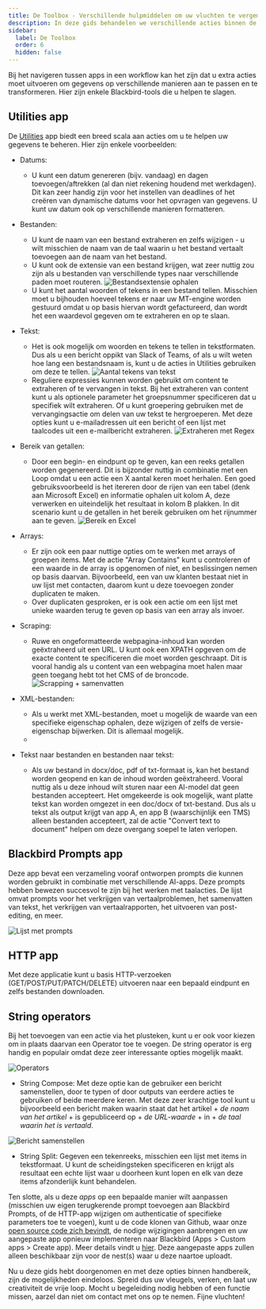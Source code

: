 ```yaml
---
title: De Toolbox - Verschillende hulpmiddelen om uw vluchten te vergemakkelijken
description: In deze gids behandelen we verschillende acties binnen de vooraf gebouwde apps van Blackbird die helpen bij het extraheren of transformeren van gegevens, wat vaak essentieel is voor uw workflows.
sidebar:
  label: De Toolbox
  order: 6
  hidden: false
---
```


Bij het navigeren tussen apps in een workflow kan het zijn dat u extra acties moet uitvoeren om gegevens op verschillende manieren aan te passen en te transformeren. Hier zijn enkele Blackbird-tools die u helpen te slagen.

## Utilities app

De [Utilities](https://docs.blackbird.io/apps/utilities/) app biedt een breed scala aan acties om u te helpen uw gegevens te beheren. Hier zijn enkele voorbeelden:

- Datums: 
    - U kunt een datum genereren (bijv. vandaag) en dagen toevoegen/aftrekken (al dan niet rekening houdend met werkdagen). Dit kan zeer handig zijn voor het instellen van deadlines of het creëren van dynamische datums voor het opvragen van gegevens. U kunt uw datum ook op verschillende manieren formatteren.
- Bestanden: 
    - U kunt de naam van een bestand extraheren en zelfs wijzigen - u wilt misschien de naam van de taal waarin u het bestand vertaalt toevoegen aan de naam van het bestand. 
    - U kunt ook de extensie van een bestand krijgen, wat zeer nuttig zou zijn als u bestanden van verschillende types naar verschillende paden moet routeren. 
    ![Bestandsextensie ophalen](~/assets/guides/toolbox/Toolbox_1.png)
    - U kunt het aantal woorden of tekens in een bestand tellen. Misschien moet u bijhouden hoeveel tekens er naar uw MT-engine worden gestuurd omdat u op basis hiervan wordt gefactureerd, dan wordt het een waardevol gegeven om te extraheren en op te slaan. 
- Tekst:
    - Het is ook mogelijk om woorden en tekens te tellen in tekstformaten. Dus als u een bericht oppikt van Slack of Teams, of als u wilt weten hoe lang een bestandsnaam is, kunt u de acties in Utilities gebruiken om deze te tellen.
    ![Aantal tekens van tekst](~/assets/guides/toolbox/Toolbox_2.png)
    - Reguliere expressies kunnen worden gebruikt om content te extraheren of te vervangen in tekst. Bij het extraheren van content kunt u als optionele parameter het groepsnummer specificeren dat u specifiek wilt extraheren. Of u kunt groepering gebruiken met de vervangingsactie om delen van uw tekst te hergroeperen. Met deze opties kunt u e-mailadressen uit een bericht of een lijst met taalcodes uit een e-mailbericht extraheren. 
    ![Extraheren met Regex](~/assets/guides/toolbox/Toolbox_3.png)
- Bereik van getallen:
    - Door een begin- en eindpunt op te geven, kan een reeks getallen worden gegenereerd. Dit is bijzonder nuttig in combinatie met een Loop omdat u een actie een X aantal keren moet herhalen. Een goed gebruiksvoorbeeld is het itereren door de rijen van een tabel (denk aan Microsoft Excel) en informatie ophalen uit kolom A, deze verwerken en uiteindelijk het resultaat in kolom B plakken. In dit scenario kunt u de getallen in het bereik gebruiken om het rijnummer aan te geven.
    ![Bereik en Excel](~/assets/guides/toolbox/Toolbox_4.png)
- Arrays:
    - Er zijn ook een paar nuttige opties om te werken met arrays of groepen items. Met de actie "Array Contains" kunt u controleren of een waarde in de array is opgenomen of niet, en beslissingen nemen op basis daarvan. Bijvoorbeeld, een van uw klanten bestaat niet in uw lijst met contacten, daarom kunt u deze toevoegen zonder duplicaten te maken. 
    - Over duplicaten gesproken, er is ook een actie om een lijst met unieke waarden terug te geven op basis van een array als invoer. 
- Scraping:
    - Ruwe en ongeformatteerde webpagina-inhoud kan worden geëxtraheerd uit een URL. U kunt ook een XPATH opgeven om de exacte content te specificeren die moet worden geschraapt. Dit is vooral handig als u content van een webpagina moet halen maar geen toegang hebt tot het CMS of de broncode.
    ![Scrapping + samenvatten](~/assets/guides/toolbox/Toolbox_5.png)

- XML-bestanden:
    - Als u werkt met XML-bestanden, moet u mogelijk de waarde van een specifieke eigenschap ophalen, deze wijzigen of zelfs de versie-eigenschap bijwerken. Dit is allemaal mogelijk. 
    - 
- Tekst naar bestanden en bestanden naar tekst:
    - Als uw bestand in docx/doc, pdf of txt-formaat is, kan het bestand worden geopend en kan de inhoud worden geëxtraheerd. Vooral nuttig als u deze inhoud wilt sturen naar een AI-model dat geen bestanden accepteert. Het omgekeerde is ook mogelijk, want platte tekst kan worden omgezet in een doc/docx of txt-bestand. Dus als u tekst als output krijgt van app A, en app B (waarschijnlijk een TMS) alleen bestanden accepteert, zal de actie "Convert text to document" helpen om deze overgang soepel te laten verlopen. 

## Blackbird Prompts app

Deze app bevat een verzameling vooraf ontworpen prompts die kunnen worden gebruikt in combinatie met verschillende AI-apps. Deze prompts hebben bewezen succesvol te zijn bij het werken met taalacties. De lijst omvat prompts voor het verkrijgen van vertaalproblemen, het samenvatten van tekst, het verkrijgen van vertaalrapporten, het uitvoeren van post-editing, en meer. 

![Lijst met prompts](~/assets/guides/toolbox/Toolbox_6.png)

## HTTP app

Met deze applicatie kunt u basis HTTP-verzoeken (GET/POST/PUT/PATCH/DELETE) uitvoeren naar een bepaald eindpunt en zelfs bestanden downloaden. 

## String operators

Bij het toevoegen van een actie via het plusteken, kunt u er ook voor kiezen om in plaats daarvan een Operator toe te voegen. De string operator is erg handig en populair omdat deze zeer interessante opties mogelijk maakt.

![Operators](~/assets/guides/toolbox/Toolbox_7.png)

- String Compose: Met deze optie kan de gebruiker een bericht samenstellen, door te typen of door outputs van eerdere acties te gebruiken of beide meerdere keren. Met deze zeer krachtige tool kunt u bijvoorbeeld een bericht maken waarin staat dat het artikel + _de naam van het artikel_ + is gepubliceerd op + _de URL-waarde_ + in + _de taal waarin het is vertaald_.

![Bericht samenstellen](~/assets/guides/toolbox/Toolbox_8.png)

- String Split: Gegeven een tekenreeks, misschien een lijst met items in tekstformaat. U kunt de scheidingsteken specificeren en krijgt als resultaat een echte lijst waar u doorheen kunt lopen en elk van deze items afzonderlijk kunt behandelen. 

Ten slotte, als u deze _apps_ op een bepaalde manier wilt aanpassen (misschien uw eigen terugkerende prompt toevoegen aan Blackbird Prompts, of de HTTP-app wijzigen om authenticatie of specifieke parameters toe te voegen), kunt u de code klonen van Github, waar onze [open source code zich bevindt](https://github.com/orgs/bb-io/repositories), de nodige wijzigingen aanbrengen en uw aangepaste app opnieuw implementeren naar Blackbird (Apps > Custom apps > Create app). Meer details vindt u [hier](https://docs.blackbird.io/sdk/deploying/#uploading). Deze aangepaste apps zullen alleen beschikbaar zijn voor de nest(s) waar u deze naartoe uploadt. 

Nu u deze gids hebt doorgenomen en met deze opties binnen handbereik, zijn de mogelijkheden eindeloos. Spreid dus uw vleugels, verken, en laat uw creativiteit de vrije loop. Mocht u begeleiding nodig hebben of een functie missen, aarzel dan niet om contact met ons op te nemen. Fijne vluchten!